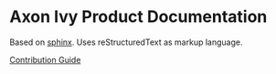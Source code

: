 # Axon Ivy Product Documentation

Based on [sphinx](http://www.sphinx-doc.org).
Uses reStructuredText as markup language.

[Contribution Guide](contribute/guide.md)

